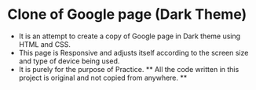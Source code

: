 # Clone of Google page (Dark Theme)
- It is an attempt to create a copy of Google page in Dark theme using HTML and CSS.
- This page is Responsive and adjusts itself according to the screen size and type of device being used.
- It is purely for the purpose of Practice.
** All the code written in this project is original and not copied from anywhere. **
